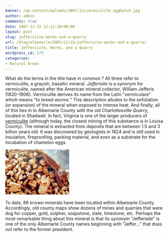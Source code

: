 ```yaml
---
banner: /wp-content/uploads/2007/12/vermiculite_egghatch.jpg
author: admin
comments: true
date: 2007-12-15 12:12:28+00:00
layout: post
slug: jefferisite-worms-and-a-quarry
url: /blog/albemarle/2007/12/15/jefferisite-worms-and-a-quarry/
title: Jefferisite, Worms, and a Quarry
wordpress_id: 173
categories:
- Natural Areas
---
```


What do the terms in the title have in common  ? All three refer to vermiculite, a grayish, basaltic mineral. _Jefferisite_ is a synonym for vermiculite, named after the American mineral collector, William Jefferis (1820-1906). Vermiculite derives its name from the Latin "vermiculare" which means "to breed _worms._" This description alludes to the exfoliation (or expansion) of the mineral when exposed to intense heat. And finally, all of this ties in to Albemarle County with the old Charlottesville _Quarry_, located in Shadwell. In fact, Virginia is one of the larger producers of [vermiculite](http://www.vermiculite.net/) (although today, the closest mining of this substance is in Louisa County). The mineral is extracted from deposits that are between 1.5 and 3 billion years old. It was discovered by geologists in 1824 and is still used in insulation, fireproofing, packing material, and even as a substrate for the incubation of chamelon eggs. 

![Vermiculite used to hatch chameleon eggs](/wp-content/uploads/2007/12/vermiculite_egghatch.jpg)

To date, 86 known minerals have been located within Albemarle County. Accordingly, old county maps show dozens of mines and quarries that were dug for copper, gold, sulpher, soapstone, slate, limestone, etc. Perhaps the most remarkable thing about this mineral is that its synonym "Jefferisite" is one of the only Albemarle County names beginning with "Jeffer..." that does _not_ refer to the former president.
